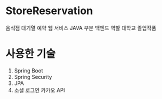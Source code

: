 # StoreReservation
음식점 대기열 예약 웹 서비스
JAVA 부분 백엔드 역할
대학교 졸업작품


# 사용한 기술
1. Spring Boot
2. Spring Security
3. JPA
4. 소셜 로그인 카카오 API

